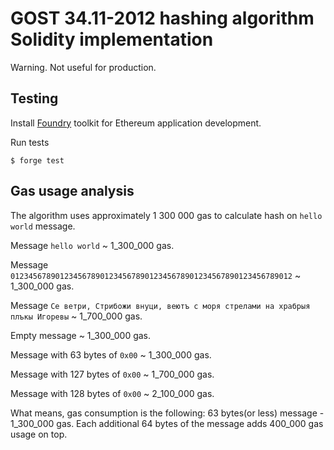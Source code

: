 # GOST 34.11-2012 hashing algorithm Solidity implementation

Warning. Not useful for production.

## Testing

Install [Foundry](https://getfoundry.sh/) toolkit for Ethereum application development.

Run tests

```console
$ forge test
```

## Gas usage analysis

The algorithm uses approximately 1 300 000 gas to calculate hash on `hello world` message.

Message `hello world` ~ 1_300_000 gas.

Message `012345678901234567890123456789012345678901234567890123456789012` ~ 1_300_000 gas.

Message `Се ветри, Стрибожи внуци, веютъ с моря стрелами на храбрыя плъкы Игоревы` ~ 1_700_000 gas.

Empty message ~ 1_300_000 gas.

Message with 63 bytes of `0x00` ~ 1_300_000 gas.

Message with 127 bytes of `0x00` ~ 1_700_000 gas.

Message with 128 bytes of `0x00` ~ 2_100_000 gas.

What means, gas consumption is the following: 63 bytes(or less) message - 1_300_000 gas.
Each additional 64 bytes of the message adds 400_000 gas usage on top.
